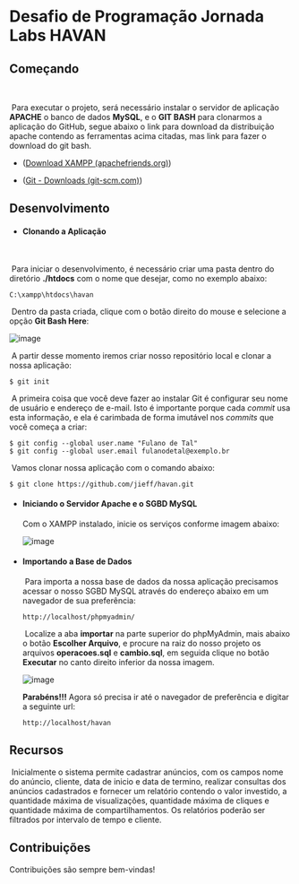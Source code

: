 # Desafio de Programação Jornada Labs HAVAN



## Começando

​	

​	Para executar o projeto, será necessário instalar o servidor de aplicação **APACHE** o banco de dados **MySQL**, e o **GIT BASH** para clonarmos a aplicação do GitHub, segue abaixo o link para download da distribuição apache contendo as ferramentas acima citadas, mas link para fazer o download do git bash.

* ([Download XAMPP (apachefriends.org)](https://www.apachefriends.org/pt_br/download.html)) 

* ([Git - Downloads (git-scm.com)](https://git-scm.com/downloads))

  

## Desenvolvimento



- #### Clonando a Aplicação

​	

​	Para iniciar o desenvolvimento, é necessário  criar uma pasta dentro do diretório **./htdocs**  com o nome que desejar, como no exemplo abaixo:

```
C:\xampp\htdocs\havan 
```

​	Dentro da pasta criada, clique com o botão direito do mouse e selecione a opção **Git Bash Here**:

![image](https://user-images.githubusercontent.com/16438327/118412140-bb4d5f80-b66e-11eb-9f4a-c3007cdaea63.png)


​	A partir desse momento iremos criar nosso repositório local e clonar a nossa aplicação:

```
$ git init 
```

​	A primeira coisa que você deve fazer ao instalar Git é configurar seu nome de usuário e endereço de e-mail. Isto é importante porque cada *commit* usa esta informação, e ela é carimbada de forma imutável nos *commits* que você começa a criar:

```
$ git config --global user.name "Fulano de Tal"
$ git config --global user.email fulanodetal@exemplo.br
```

​	Vamos clonar nossa aplicação com o comando abaixo:

```
$ git clone https://github.com/jieff/havan.git
```



- #### Iniciando o Servidor Apache e o SGBD MySQL

  Com o XAMPP instalado, inicie os serviços conforme imagem abaixo: 

  

  ![image](https://user-images.githubusercontent.com/16438327/118412207-15e6bb80-b66f-11eb-8bef-8c4cca7f5d0e.png)


- #### Importando a Base de Dados

  

  ​	Para importa a nossa base de dados da nossa aplicação precisamos acessar o nosso SGBD MySQL através do endereço abaixo em um navegador de sua preferência:

  ```
  http://localhost/phpmyadmin/
  ```

  ​	Localize a aba **importar** na parte superior do phpMyAdmin, mais abaixo o botão **Escolher Arquivo**, e procure na raiz do nosso projeto os arquivos **operacoes.sql** e **cambio.sql**, em seguida clique no botão **Executar** no canto direito inferior da nossa imagem.  

  ![image](https://user-images.githubusercontent.com/16438327/118412414-28adc000-b670-11eb-8eee-d45002a727ab.png)

  
  **Parabéns!!!** Agora só precisa ir até o navegador de preferência e digitar a seguinte url:

  ```
  http://localhost/havan
  ```

  

## Recursos

​     Inicialmente o sistema permite cadastrar anúncios, com os campos nome do anúncio, cliente, data de inicio e data de termino, realizar consultas dos anúncios cadastrados e fornecer um relatório contendo o valor investido, a quantidade máxima de visualizações, quantidade máxima de cliques e quantidade máxima de compartilhamentos. Os relatórios poderão ser filtrados por intervalo de tempo e cliente.     

## Contribuições

Contribuições são sempre bem-vindas!









